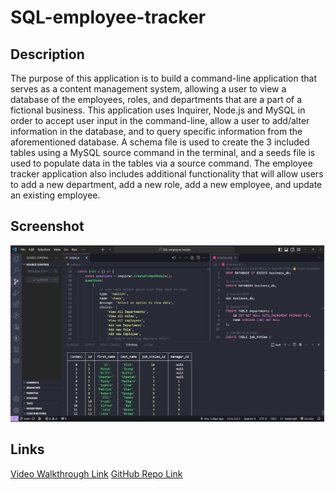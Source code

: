 # SQL-employee-tracker

## Description
The purpose of this application is to build a command-line application that serves as a content management system, allowing a user to view a database of the employees, roles, and departments that are a part of a fictional business. This application uses Inquirer, Node.js and MySQL in order to accept user input in the command-line, allow a user to add/alter information in the database, and to query specific information from the aforementioned database. A schema file is used to create the 3 included  tables using a MySQL source command in the terminal, and a seeds file is used to populate data in the tables via a source command. The employee tracker application also includes additional functionality that will allow users to add a new department, add a new role, add a new employee, and update an existing employee. 

## Screenshot
![Image Link](./assets/SQL-emp-db-screenshot.png)

## Links
[Video Walkthrough Link](https://drive.google.com/file/d/1D-xdBW3ufQBDMReLODoNGmvO1SO0gcWG/view)
[GitHub Repo Link](https://github.com/sailorshy94/SQL-employee-tracker)
